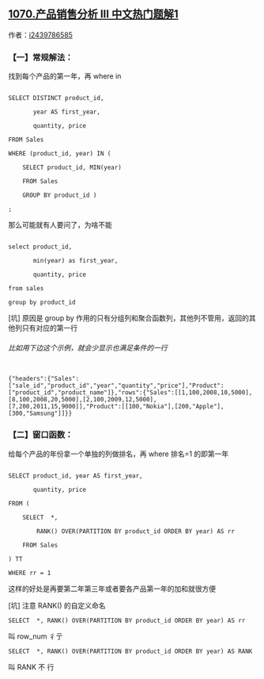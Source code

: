 ## [1070.产品销售分析 III 中文热门题解1](https://leetcode.cn/problems/product-sales-analysis-iii/solutions/100000/chang-gui-jie-fa-yu-chang-kou-han-shu-ne-nwa4)

作者：[i2439786585](https://leetcode.cn/u/i2439786585)

### 【一】常规解法：
找到每个产品的第一年，再 where in
```
SELECT DISTINCT product_id, 
       year AS first_year,
       quantity, price
FROM Sales
WHERE (product_id, year) IN (
    SELECT product_id, MIN(year)
    FROM Sales
    GROUP BY product_id )
; 
```
那么可能就有人要问了，为啥不能
```
select product_id,
       min(year) as first_year,
       quantity, price 
from sales
group by product_id 
```
[坑] 原因是 group by 作用的只有分组列和聚合函数列，其他列不管用，返回的其他列只有对应的第一行
###### 比如用下边这个示例，就会少显示也满足条件的一行
```
{"headers":{"Sales":["sale_id","product_id","year","quantity","price"],"Product":["product_id","product_name"]},"rows":{"Sales":[[1,100,2008,10,5000],[8,100,2008,20,5000],[2,100,2009,12,5000],[7,200,2011,15,9000]],"Product":[[100,"Nokia"],[200,"Apple"],[300,"Samsung"]]}}
```



### 【二】窗口函数：
给每个产品的年份拿一个单独的列做排名，再 where 排名=1 的即第一年
```
SELECT product_id, year AS first_year,
       quantity, price
FROM (
    SELECT  *, 
        RANK() OVER(PARTITION BY product_id ORDER BY year) AS rr
    FROM Sales
) TT
WHERE rr = 1
```
这样的好处是再要第二年第三年或者要各产品第一年的加和就很方便
[坑] 注意 RANK() 的自定义命名
`SELECT  *, RANK() OVER(PARTITION BY product_id ORDER BY year) AS rr`
叫 row_num 彳亍

`SELECT  *, RANK() OVER(PARTITION BY product_id ORDER BY year) AS RANK`
叫 RANK 不 行




